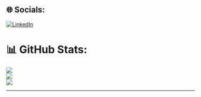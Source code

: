 
## 🌐 Socials:
[![LinkedIn](https://img.shields.io/badge/LinkedIn-%230077B5.svg?logo=linkedin&logoColor=white)](https://linkedin.com/in/https://www.linkedin.com/in/hanimi-golamari-020456135/) 
# 📊 GitHub Stats:
![](https://github-readme-stats.vercel.app/api?username=golamarihanimireddy10&theme=dark&hide_border=false&include_all_commits=false&count_private=false)<br/>
![](https://github-readme-streak-stats.herokuapp.com/?user=golamarihanimireddy10&theme=dark&hide_border=false)<br/>
![](https://github-readme-stats.vercel.app/api/top-langs/?username=golamarihanimireddy10&theme=dark&hide_border=false&include_all_commits=false&count_private=false&layout=compact)

---
